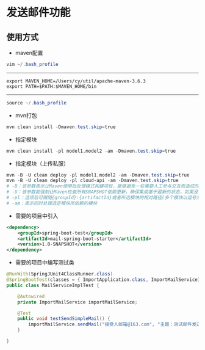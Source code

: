 # 发送邮件功能
## 使用方式
- maven配置
```powershell
vim ~/.bash_profile
````
- - -
```text
export MAVEN_HOME=/Users/cy/util/apache-maven-3.6.3
export PATH=$PATH:$MAVEN_HOME/bin
```

- - -
```powershell
source ~/.bash_profile
```

- mvn打包
```powershell
mvn clean install -Dmaven.test.skip=true
```
- 指定模块
```powershell
mvn clean install -pl model1,model2 -am -Dmaven.test.skip=true
```

- 指定模块（上传私服）
```powershell
mvn -B -U clean deploy -pl model1,model2 -am -Dmaven.test.skip=true
mvn -B -U clean deploy -pl cloud-api -am -Dmaven.test.skip=true
# -B：该参数表示让Maven使用批处理模式构建项目，能够避免一些需要人工参与交互而造成的挂起状态。
# -U：该参数能强制让Maven检查所有SNAPSHOT依赖更新，确保集成基于最新的状态，如果没有该参数，Maven默认以天为单位检查更新，而持续集成的频率应该比这高很多。
# -pl：选项后可跟随{groupId}:{artifactId}或者所选模块的相对路径(多个模块以逗号分隔)
# -am：表示同时处理选定模块所依赖的模块
```

- 需要的项目中引入
```xml
<dependency>
    <groupId>spring-boot-test</groupId>
    <artifactId>mail-spring-boot-starter</artifactId>
    <version>1.0-SNAPSHOT</version>
</dependency>
```

- 需要的项目中编写测试类
```java
@RunWith(SpringJUnit4ClassRunner.class)
@SpringBootTest(classes = { ImportApplication.class, ImportMailServiceImpl.class }, webEnvironment = SpringBootTest.WebEnvironment.RANDOM_PORT)//配置启动类
public class MailServiceImplTest {

    @Autowired
    private ImportMailService importMailService;

    @Test
    public void testSendSimpleMail() {
        importMailService.sendMail("接受人邮箱@163.com", "主题：测试邮件发送", "测试邮件发送是否可用");
    }

}
```

